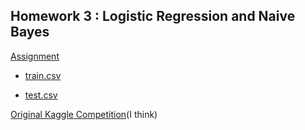 Homework 3 : Logistic Regression and Naive Bayes
-----------
[Assignment](https://github.com/arahuja/GADS4/wiki/Logistic-Regression-and-Naive-Bayes-Assignment)

* [train.csv](https://www.dropbox.com/s/f6w2rukksx86rcf/train.csv)

* [test.csv](https://www.dropbox.com/s/x5p07bfek3ll8xw/test.csv)

[Original Kaggle Competition](http://www.kaggle.com/c/detecting-insults-in-social-commentary)(I think)
